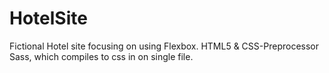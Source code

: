 # HotelSite
Fictional Hotel site focusing on using Flexbox.
HTML5 & CSS-Preprocessor Sass, which compiles to css in on single file.
